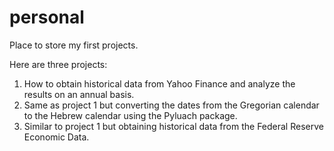 # personal
Place to store my first projects.

Here are three projects:
1) How to obtain historical data from Yahoo Finance and analyze the results on an annual basis.
2) Same as project 1 but converting the dates from the Gregorian calendar to the Hebrew calendar using the Pyluach package.
3) Similar to project 1 but obtaining historical data from the Federal Reserve Economic Data.
